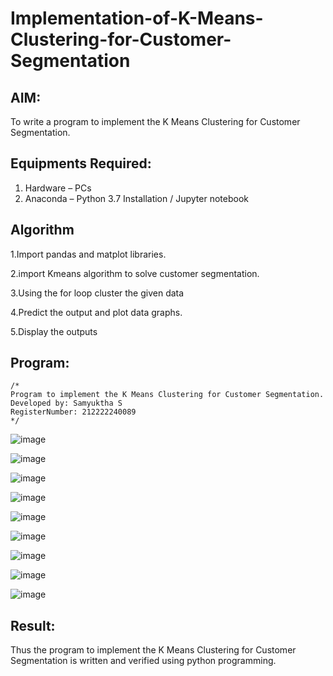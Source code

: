 # Implementation-of-K-Means-Clustering-for-Customer-Segmentation

## AIM:
To write a program to implement the K Means Clustering for Customer Segmentation.

## Equipments Required:
1. Hardware – PCs
2. Anaconda – Python 3.7 Installation / Jupyter notebook

## Algorithm
1.Import pandas and matplot libraries.

2.import Kmeans algorithm to solve customer segmentation.

3.Using the for loop cluster the given data

4.Predict the output and plot data graphs.

5.Display the outputs
## Program:
```
/*
Program to implement the K Means Clustering for Customer Segmentation.
Developed by: Samyuktha S
RegisterNumber: 212222240089
*/
```
![image](https://github.com/SamyukthaSreenivasan/Implementation-of-K-Means-Clustering-for-Customer-Segmentation/assets/119475703/fe8363e3-3e9f-403f-bee8-258e9caeb9a3)

![image](https://github.com/SamyukthaSreenivasan/Implementation-of-K-Means-Clustering-for-Customer-Segmentation/assets/119475703/9cde11cb-e426-4a35-8b2a-1bec0a105127)

![image](https://github.com/SamyukthaSreenivasan/Implementation-of-K-Means-Clustering-for-Customer-Segmentation/assets/119475703/0d715d02-d11f-4784-902c-6b860e7f9696)

![image](https://github.com/SamyukthaSreenivasan/Implementation-of-K-Means-Clustering-for-Customer-Segmentation/assets/119475703/ebf71a9f-0977-472a-9a05-ca402b18cfac)

![image](https://github.com/SamyukthaSreenivasan/Implementation-of-K-Means-Clustering-for-Customer-Segmentation/assets/119475703/4f0c5254-7303-4452-aba1-3fdd71e9e112)

![image](https://github.com/SamyukthaSreenivasan/Implementation-of-K-Means-Clustering-for-Customer-Segmentation/assets/119475703/af68f776-c314-47b7-a5e4-92544400deff)

![image](https://github.com/SamyukthaSreenivasan/Implementation-of-K-Means-Clustering-for-Customer-Segmentation/assets/119475703/685a6bfb-b4aa-47e3-bb70-1dd410fee111)

![image](https://github.com/SamyukthaSreenivasan/Implementation-of-K-Means-Clustering-for-Customer-Segmentation/assets/119475703/d2df21f6-2b5c-4a3f-8507-05bd49412e14)

![image](https://github.com/SamyukthaSreenivasan/Implementation-of-K-Means-Clustering-for-Customer-Segmentation/assets/119475703/bc3618fd-32b8-49c3-9206-7fcb2a7d7169)


## Result:
Thus the program to implement the K Means Clustering for Customer Segmentation is written and verified using python programming.
